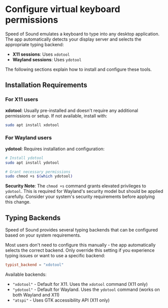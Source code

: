 # Configure virtual keyboard permissions

Speed of Sound emulates a keyboard to type into any desktop application. The app automatically detects your display server and selects the appropriate typing backend:
- **X11 sessions**: Uses `xdotool`
- **Wayland sessions**: Uses `ydotool`

The following sections explain how to install and configure these tools. 

## Installation Requirements

### For X11 users
**xdotool**: Usually pre-installed and doesn't require any additional permissions or setup. If not available, install with:
```bash
sudo apt install xdotool
```

### For Wayland users
**ydotool**: Requires installation and configuration:

```bash
# Install ydotool
sudo apt install ydotool

# Grant necessary permissions
sudo chmod +s $(which ydotool)
```

**Security Note**: The `chmod +s` command grants elevated privileges to `ydotool`. This is required for Wayland's security model but should be applied carefully. Consider your system's security requirements before applying this change.

## Typing Backends

Speed of Sound provides several typing backends that can be configured based on your system requirements.

Most users don't need to configure this manually - the app automatically selects the correct backend. Only override this setting if you experience typing issues or want to use a specific backend:

```toml
typist_backend = "xdotool"
```

Available backends:
- `"xdotool"` - Default for X11. Uses the `xdotool` command (X11 only)
- `"ydotool"` - Default for Wayland. Uses the `ydotool` command (works on both Wayland and X11)
- `"atspi"` - Uses GTK accessibility API (X11 only)
